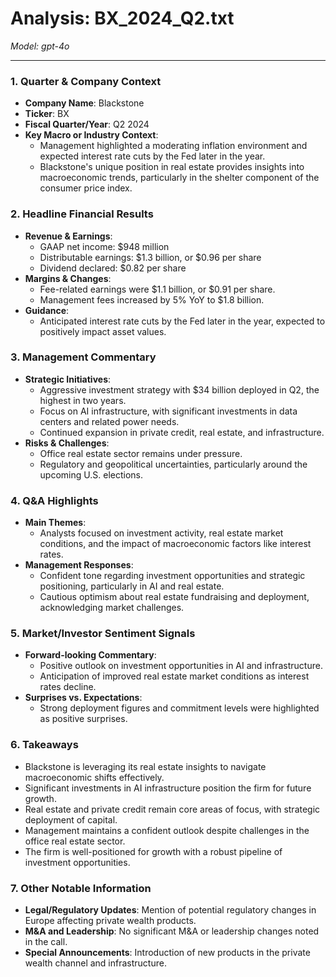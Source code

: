 # Analysis: BX_2024_Q2.txt

*Model: gpt-4o*

---

### 1. Quarter & Company Context
- **Company Name**: Blackstone
- **Ticker**: BX
- **Fiscal Quarter/Year**: Q2 2024
- **Key Macro or Industry Context**:
  - Management highlighted a moderating inflation environment and expected interest rate cuts by the Fed later in the year.
  - Blackstone's unique position in real estate provides insights into macroeconomic trends, particularly in the shelter component of the consumer price index.

### 2. Headline Financial Results
- **Revenue & Earnings**:
  - GAAP net income: $948 million
  - Distributable earnings: $1.3 billion, or $0.96 per share
  - Dividend declared: $0.82 per share
- **Margins & Changes**:
  - Fee-related earnings were $1.1 billion, or $0.91 per share.
  - Management fees increased by 5% YoY to $1.8 billion.
- **Guidance**:
  - Anticipated interest rate cuts by the Fed later in the year, expected to positively impact asset values.

### 3. Management Commentary
- **Strategic Initiatives**:
  - Aggressive investment strategy with $34 billion deployed in Q2, the highest in two years.
  - Focus on AI infrastructure, with significant investments in data centers and related power needs.
  - Continued expansion in private credit, real estate, and infrastructure.
- **Risks & Challenges**:
  - Office real estate sector remains under pressure.
  - Regulatory and geopolitical uncertainties, particularly around the upcoming U.S. elections.

### 4. Q&A Highlights
- **Main Themes**:
  - Analysts focused on investment activity, real estate market conditions, and the impact of macroeconomic factors like interest rates.
- **Management Responses**:
  - Confident tone regarding investment opportunities and strategic positioning, particularly in AI and real estate.
  - Cautious optimism about real estate fundraising and deployment, acknowledging market challenges.

### 5. Market/Investor Sentiment Signals
- **Forward-looking Commentary**:
  - Positive outlook on investment opportunities in AI and infrastructure.
  - Anticipation of improved real estate market conditions as interest rates decline.
- **Surprises vs. Expectations**:
  - Strong deployment figures and commitment levels were highlighted as positive surprises.

### 6. Takeaways
- Blackstone is leveraging its real estate insights to navigate macroeconomic shifts effectively.
- Significant investments in AI infrastructure position the firm for future growth.
- Real estate and private credit remain core areas of focus, with strategic deployment of capital.
- Management maintains a confident outlook despite challenges in the office real estate sector.
- The firm is well-positioned for growth with a robust pipeline of investment opportunities.

### 7. Other Notable Information
- **Legal/Regulatory Updates**: Mention of potential regulatory changes in Europe affecting private wealth products.
- **M&A and Leadership**: No significant M&A or leadership changes noted in the call.
- **Special Announcements**: Introduction of new products in the private wealth channel and infrastructure.